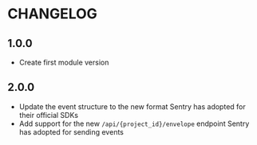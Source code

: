 # CHANGELOG

## 1.0.0

* Create first module version

## 2.0.0

* Update the event structure to the new format Sentry has adopted for their official SDKs
* Add support for the new `/api/{project_id}/envelope` endpoint Sentry has adopted for sending events
